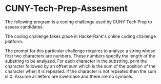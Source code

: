# CUNY-Tech-Prep-Assesment

The following program is a coding challenge used by CUNY Tech Prep to assess candidates.

The coding challenge takes place in HackerRank's online coding challenge platform.

The prompt for this particular challenge requires to analyze a string whose first two
characters are numbers. These numbers specify the length of the substring to be analyzed. For each character in the substring, print the character followed by an offset sum which is the sum of the position of the character when it is repeated. If the character is not repeated then the sum is 0. Assume
all letters are lowercase and there are no symbols.
